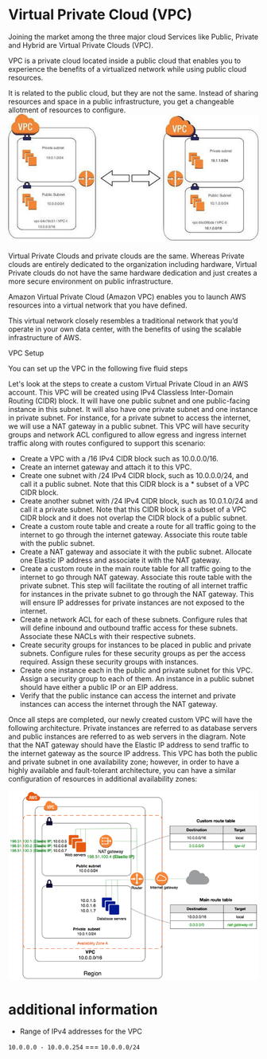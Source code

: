 # Virtual Private Cloud (VPC)

Joining the market among the three major cloud Services like Public, Private and Hybrid are Virtual Private Clouds (VPC).

VPC is a private cloud located inside a public cloud that enables you to experience the benefits of a virtualized network while using public cloud resources.

It is related to the public cloud, but they are not the same. Instead of sharing resources and space in a public infrastructure, you get a changeable allotment of resources to configure.
![vpc](/images/vpc.jpg)

Virtual Private Clouds and private clouds are the same. Whereas Private clouds are entirely dedicated to the organization including hardware, Virtual Private clouds do not have the same hardware dedication and just creates a more secure environment on public infrastructure.

Amazon Virtual Private Cloud (Amazon VPC) enables you to launch AWS resources into a virtual network that you have defined.

This virtual network closely resembles a traditional network that you’d operate in your own data center, with the benefits of using the scalable infrastructure of AWS.
 
VPC Setup

You can set up the VPC in the following five fluid steps

Let's look at the steps to create a custom Virtual Private Cloud in an AWS account. This VPC will be created using IPv4 Classless Inter-Domain Routing (CIDR) block. It will have one public subnet and one public-facing instance in this subnet. It will also have one private subnet and one instance in private subnet. For instance, for a private subnet to access the internet, we will use a NAT gateway in a public subnet. This VPC will have security groups and network ACL configured to allow egress and ingress internet traffic along with routes configured to support this scenario:

* Create a VPC with a /16 IPv4 CIDR block such as 10.0.0.0/16.
* Create an internet gateway and attach it to this VPC.
* Create one subnet with /24 IPv4 CIDR block, such as 10.0.0.0/24, and call it a public subnet. Note that this CIDR block is a * subset of a VPC CIDR block.
* Create another subnet with /24 IPv4 CIDR block, such as 10.0.1.0/24 and call it a private subnet. Note that this CIDR block is a subset of a VPC CIDR block and it does not overlap the CIDR block of a public subnet.
* Create a custom route table and create a route for all traffic going to the internet to go through the internet gateway. Associate this route table with the public subnet.
* Create a NAT gateway and associate it with the public subnet. Allocate one Elastic IP address and associate it with the NAT gateway.
* Create a custom route in the main route table for all traffic going to the internet to go through NAT gateway. Associate this route table with the private subnet. This step will facilitate the routing of all internet traffic for instances in the private subnet to go through the NAT gateway. This will ensure IP addresses for private instances are not exposed to the internet.
* Create a network ACL for each of these subnets. Configure rules that will define inbound and outbound traffic access for these subnets. Associate these NACLs with their respective subnets.
* Create security groups for instances to be placed in public and private subnets. Configure rules for these security groups as per the access required. Assign these security groups with instances.
* Create one instance each in the public and private subnet for this VPC. Assign a security group to each of them. An instance in a public subnet should have either a public IP or an EIP address.
* Verify that the public instance can access the internet and private instances can access the internet through the NAT gateway.


Once all steps are completed, our newly created custom VPC will have the following architecture. Private instances are referred to as database servers and public instances are referred to as web servers in the diagram. Note that the NAT gateway should have the Elastic IP address to send traffic to the internet gateway as the source IP address. This VPC has both the public and private subnet in one availability zone; however, in order to have a highly available and fault-tolerant architecture, you can have a similar configuration of resources in additional availability zones:

![routetablesvpc](/images/routetablesvpc.png)



# additional information

* Range of IPv4 addresses for the VPC

`10.0.0.0 - 10.0.0.254` === `10.0.0.0/24`
